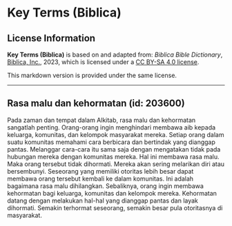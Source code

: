 # Key Terms (Biblica)

## License Information

**Key Terms (Biblica)** is based on and adapted from: _Biblica Bible Dictionary_, [Biblica, Inc.](https://www.biblica.com/), 2023, which is licensed under a [CC BY-SA 4.0 license](https://creativecommons.org/licenses/by-sa/4.0/legalcode.en).

This markdown version is provided under the same license.



--------------------------------

## Rasa malu dan kehormatan (id: 203600)

Pada zaman dan tempat dalam Alkitab, rasa malu dan kehormatan sangatlah penting. Orang\-orang ingin menghindari membawa aib kepada keluarga, komunitas, dan kelompok masyarakat mereka. Setiap orang dalam suatu komunitas memahami cara berbicara dan bertindak yang dianggap pantas. Melanggar cara\-cara itu sama saja dengan mengatakan tidak pada hubungan mereka dengan komunitas mereka. Hal ini membawa rasa malu. Maka orang tersebut tidak dihormati. Mereka akan sering melarikan diri atau bersembunyi. Seseorang yang memiliki otoritas lebih besar dapat membawa orang tersebut kembali ke dalam komunitas. Ini adalah bagaimana rasa malu dihilangkan. Sebaliknya, orang ingin membawa kehormatan bagi keluarga, komunitas dan kelompok mereka. Kehormatan datang dengan melakukan hal\-hal yang dianggap pantas dan layak dihormati. Semakin terhormat seseorang, semakin besar pula otoritasnya di masyarakat.


